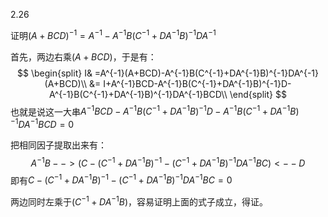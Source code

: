 2.26

证明$(A+BCD)^{-1}=A^{-1}-A^{-1}B(C^{-1}+DA^{-1}B)^{-1}DA^{-1}$

首先，两边右乘$(A+BCD)$，于是有：
$$
\begin{split}
I& =A^{-1}(A+BCD)-A^{-1}B(C^{-1}+DA^{-1}B)^{-1}DA^{-1}(A+BCD)\\
&= I+A^{-1}BCD-A^{-1}B(C^{-1}+DA^{-1}B)^{-1}D-A^{-1}B(C^{-1}+DA^{-1}B)^{-1}DA^{-1}BCD\\
\end{split}
$$
也就是说这一大串$A^{-1}BCD-A^{-1}B(C^{-1}+DA^{-1}B)^{-1}D-A^{-1}B(C^{-1}+DA^{-1}B)^{-1}DA^{-1}BCD=0$

把相同因子提取出来有：
$$
A^{-1}B-->(C-(C^{-1}+DA^{-1}B)^{-1}-(C^{-1}+DA^{-1}B)^{-1}DA^{-1}BC)<--D
$$
即有$C-(C^{-1}+DA^{-1}B)^{-1}-(C^{-1}+DA^{-1}B)^{-1}DA^{-1}BC=0$

两边同时左乘于$(C^{-1}+DA^{-1}B)$，容易证明上面的式子成立，得证。